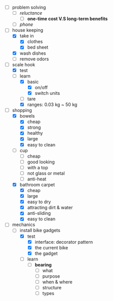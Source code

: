 - [ ] problem solving
	- [ ] *reluctance*
		- [ ] **one-time cost V.S long-term benefits**
	- [ ] *phone*
- [ ] house keeping
	- [x] take in
		- [x] clothes
		- [x] bed sheet
	- [x] wash dishes
	- [ ] remove odors
- [ ] scale hook
	- [x] test
	- [ ] learn
		- [x] basic
			- [x] on/off
			- [x] switch units
		- [ ] tare
		- [x] ranges: 0.03 kg ~ 50 kg
- [ ] shopping
	- [x] bowels
		- [x] cheap
		- [x] strong
		- [x] healthy
		- [x] large
		- [x] easy to clean
	- [ ] cup
		- [ ] cheap
		- [ ] good looking
		- [ ] with a top
		- [ ] not glass or metal
		- [ ] anti-heat
	- [x] bathroom carpet
		- [x] cheap
		- [x] large
		- [x] easy to dry
		- [x] attracting dirt & water
		- [x] anti-sliding
		- [x] easy to clean
- [ ] mechanics
	- [ ] install bike gadgets
		- [x] test
			- [x] interface: decorator pattern
			- [x] the current bike
			- [x] the gadget
		- [ ] learn
			- [ ] **bearing**
				- [ ] what
				- [ ] purpose
				- [ ] when & where
				- [ ] structure
				- [ ] types
<!--stackedit_data:
eyJoaXN0b3J5IjpbMTIyNjI0NTU3NF19
-->